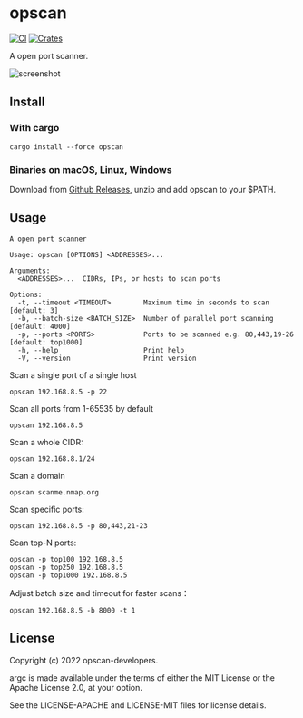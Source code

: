 # opscan

[![CI](https://github.com/sigoden/opscan/actions/workflows/ci.yaml/badge.svg)](https://github.com/sigoden/opscan/actions/workflows/ci.yaml)
[![Crates](https://img.shields.io/crates/v/opscan.svg)](https://crates.io/crates/opscan)

A open port scanner.

![screenshot](https://user-images.githubusercontent.com/4012553/217132939-42a8f375-fe66-4210-aacd-c02650a460f2.png)

## Install

### With cargo

```
cargo install --force opscan
```

### Binaries on macOS, Linux, Windows

Download from [Github Releases](https://github.com/sigoden/opscan/releases), unzip and add opscan to your $PATH.

## Usage

```
A open port scanner

Usage: opscan [OPTIONS] <ADDRESSES>...

Arguments:
  <ADDRESSES>...  CIDRs, IPs, or hosts to scan ports

Options:
  -t, --timeout <TIMEOUT>        Maximum time in seconds to scan [default: 3]
  -b, --batch-size <BATCH_SIZE>  Number of parallel port scanning [default: 4000]
  -p, --ports <PORTS>            Ports to be scanned e.g. 80,443,19-26 [default: top1000]
  -h, --help                     Print help
  -V, --version                  Print version
```

Scan a single port of a single host

```
opscan 192.168.8.5 -p 22
```

Scan all ports from 1-65535 by default
```
opscan 192.168.8.5
```

Scan a whole CIDR:
```
opscan 192.168.8.1/24 
```

Scan a domain
```
opscan scanme.nmap.org
```

Scan specific ports:
```
opscan 192.168.8.5 -p 80,443,21-23 
```

Scan top-N ports:
```
opscan -p top100 192.168.8.5
opscan -p top250 192.168.8.5
opscan -p top1000 192.168.8.5
```

Adjust batch size and timeout for faster scans：
```
opscan 192.168.8.5 -b 8000 -t 1
```

## License

Copyright (c) 2022 opscan-developers.

argc is made available under the terms of either the MIT License or the Apache License 2.0, at your option.

See the LICENSE-APACHE and LICENSE-MIT files for license details.